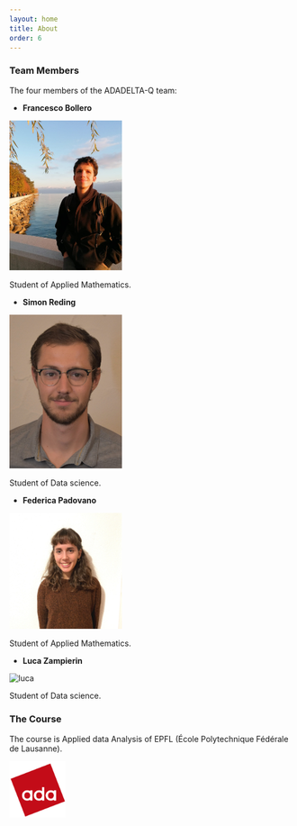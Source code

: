 ```yaml
---
layout: home
title: About
order: 6
---
```


### Team Members
The four members of the ADADELTA-Q team:

- __Francesco Bollero__

<img src="./images/franco.jpg" alt="franco" width="200"/>

Student of Applied Mathematics.

- __Simon Reding__

<img src="./images/simon.jpg" alt="simon" width="200"/>

Student of Data science.

- __Federica Padovano__

<img src="./images/federica.jpg" alt="federica" width="200"/>

Student of Applied Mathematics.

- __Luca Zampierin__

<img src="./images/luca_zampierin.jpg" alt="luca" width="200"/>

Student of Data science.

### The Course
The course is Applied data Analysis of EPFL (École Polytechnique Fédérale de Lausanne).

<img src="./images/ADA.png" alt="ADA" width="100"/>

